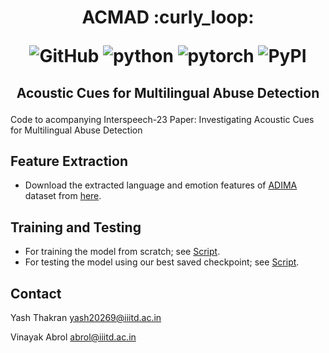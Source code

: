 <h1 align="center">
<p>ACMAD :curly_loop:</p>
<p align="center">
<img alt="GitHub" src="https://img.shields.io/github/license/cross-caps/AFLI?color=green&logo=GNU&logoColor=green">
<img alt="python" src="https://img.shields.io/badge/python-%3E%3D3.8-blue?logo=python">
<img alt="pytorch" src="https://img.shields.io/badge/pytorch-%3E%3D1.8-orange?logo=pytorch">
<img alt="PyPI" src="https://img.shields.io/badge/release-v1.0-brightgreen?logo=apache&logoColor=brightgreen">
</p>
</h1>

<h2 align="center">
<p>Acoustic Cues for Multilingual Abuse Detection</p>
</h2>

Code to acompanying Interspeech-23 Paper:
Investigating Acoustic Cues for Multilingual Abuse Detection

## Feature Extraction

- Download the extracted language and emotion features of [ADIMA](https://sharechat.com/research/adima) dataset from [here](https://tinyurl.com/extractedfeatures). 

## Training and Testing

- For training the model from scratch; see [Script](./train.py).
- For testing the model using our best saved checkpoint; see [Script](./test.py).

## Contact

Yash Thakran <yash20269@iiitd.ac.in>

Vinayak Abrol <abrol@iiitd.ac.in>
